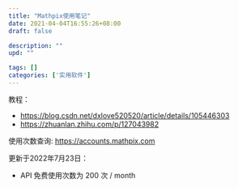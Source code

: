 ```yaml
---
title: "Mathpix使用笔记"
date: 2021-04-04T16:55:26+08:00
draft: false

description: ""
upd: ""

tags: []
categories: ['实用软件']
---
```


<!--more-->

教程：

- https://blog.csdn.net/dxlove520520/article/details/105446303
- https://zhuanlan.zhihu.com/p/127043982

使用次数查询: https://accounts.mathpix.com

更新于2022年7月23日：

- API 免费使用次数为 200 次 / month